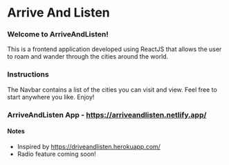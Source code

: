# Arrive And Listen  

### Welcome to ArriveAndListen!  

This is a frontend application developed using ReactJS that allows the user to roam and wander through the cities around the world.  

### Instructions  

The Navbar contains a list of the cities you can visit and view. Feel free to start anywhere you like. Enjoy!   

### ArriveAndListen App - https://arriveandlisten.netlify.app/ 

#### Notes
- Inspired by https://driveandlisten.herokuapp.com/  
- Radio feature coming soon!